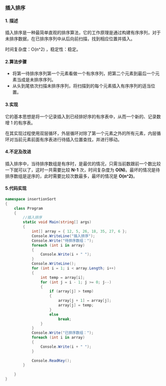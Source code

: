 ### 插入排序

#### 1. 描述

插入排序是一种最简单直观的排序算法，它的工作原理是通过构建有序序列，对于未排序数据，在已排序序列中从后向前扫描，找到相应位置并插入。

时间复杂度：O(n^2) ，稳定性：稳定。

#### 2.算法步骤

- 将第一待排序序列第一个元素看做一个有序序列，把第二个元素到最后一个元素当成是未排序序列。
- 从头到尾依次扫描未排序序列，将扫描到的每个元素插入有序序列的适当位置。

#### 3.实现

它的基本思想是将一个记录插入到已经排好序的有序表中，从而一个新的、记录数增 1 的有序表。

在其实现过程使用双层循环，外层循环对除了第一个元素之外的所有元素，内层循环对当前元素前面有序表进行待插入位置查找，并进行移动。

#### 4.不足及改进

插入排序中，当待排序数组是有序时，是最优的情况，只需当前数跟前一个数比较一下就可以了，这时一共需要比较 **N-1** 次，时间复杂度为 **O(N)**。最坏的情况是待排序数组是逆序的，此时需要比较次数最多，最坏的情况是 **O(n^2)**。

#### 5.代码实现

```c#
namespace insertionSort
{
    class Program
    {
        //插入排序
        static void Main(string[] args)
        {
            int[] array = { 12, 5, 26, 18, 35, 27, 6 };
            Console.WriteLine("插入排序");
            Console.Write("待排序数组：");
            foreach (int i in array)
            {
                Console.Write(i + " ");
            }
            Console.WriteLine();
            for (int i = 1; i < array.Length; i++)
            {
                int temp = array[i];
                for (int j = i - 1; j >= 0; j--)
                {
                    if (array[j] > temp)
                    {
                        array[j + 1] = array[j];
                        array[j] = temp;
                    }
                    else
                        break;
                }
            }
            Console.Write("已排序数组：");
            foreach (int i in array)
            {
                Console.Write(i + " ");
            }
            
            Console.ReadKey();
        }
       
    }
}
```

